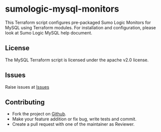 # sumologic-mysql-monitors

This Terraform script configures pre-packaged Sumo Logic Monitors for MySQL using Terraform modules.
For installation and configuration, please look at Sumo Logic MySQL help document.

## License

The MySQL Terraform script is licensed under the apache v2.0 license.

## Issues

Raise issues at [Issues](https://github.com/SumoLogic/terraform-sumologic-sumo-logic-monitor/issues)

## Contributing

* Fork the project on [Github](https://github.com/SumoLogic/terraform-sumologic-sumo-logic-monitor).
* Make your feature addition or fix bug, write tests and commit.
* Create a pull request with one of the maintainer as Reviewer.
